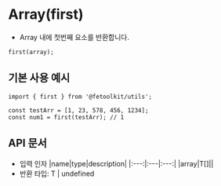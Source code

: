 # Array(first)

- Array 내에 첫번째 요소를 반환합니다.

```tsx
first(array);
```

## 기본 사용 예시

```tsx
import { first } from '@fetoolkit/utils';

const testArr = [1, 23, 578, 456, 1234];
const num1 = first(testArr); // 1
```

## API 문서

- 입력 인자
  |name|type|description|
  |:---:|:---|:---:|
  |array|T[]||
- 반환 타입: T | undefined
